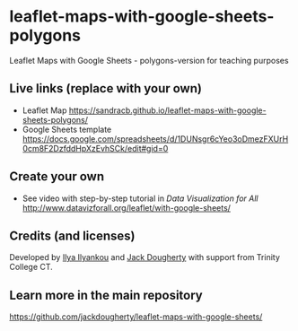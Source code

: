 # leaflet-maps-with-google-sheets-polygons
Leaflet Maps with Google Sheets - polygons-version for teaching purposes

## Live links (replace with your own)
- Leaflet Map https://sandracb.github.io/leaflet-maps-with-google-sheets-polygons/
- Google Sheets template https://docs.google.com/spreadsheets/d/1DUNsgr6cYeo3oDmezFXUrH0cm8F2DzfddHpXzEvhSCk/edit#gid=0

## Create your own
- See video with step-by-step tutorial in *Data Visualization for All* http://www.datavizforall.org/leaflet/with-google-sheets/

## Credits (and licenses)
Developed by [Ilya Ilyankou](https://github.com/ilyankou) and [Jack Dougherty](https://github.com/jackdougherty) with support from Trinity College CT.

## Learn more in the main repository
https://github.com/jackdougherty/leaflet-maps-with-google-sheets/
